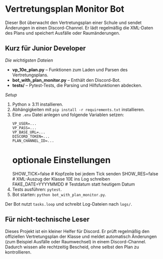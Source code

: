 # Vertretungsplan Monitor Bot

Dieser Bot überwacht den Vertretungsplan einer Schule und sendet Änderungen in einen Discord-Channel. Er lädt regelmäßig die XML-Daten des Plans und speichert Ausfälle oder Raumänderungen.

## Kurz für Junior Developer

*Die wichtigsten Dateien*
- **vp_10e_plan.py** – Funktionen zum Laden und Parsen des Vertretungsplans.
- **bot_with_plan_monitor.py** – Enthält den Discord-Bot. 
- **tests/** – Pytest-Tests, die Parsing und Hilfsfunktionen abdecken.

*Setup*
1. Python ≥ 3.11 installieren.
2. Abhängigkeiten mit `pip install -r requirements.txt` installieren.
3. Eine `.env` Datei anlegen und folgende Variablen setzen:
   ```
   VP_USER=...
   VP_PASS=...
   VP_BASE_URL=...
   DISCORD_TOKEN=...
   PLAN_CHANNEL_ID=...
   ```
   # optionale Einstellungen
   SHOW_TICK=false   # Kopfzeile bei jedem Tick senden
   SHOW_RES=false    # XML-Auszug der Klasse 10E ins Log schreiben
   FAKE_DATE=YYYYMMDD  # Testdatum statt heutigem Datum
4. Tests ausführen: `pytest`.
5. Bot starten: `python bot_with_plan_monitor.py`.

Der Bot nutzt `tasks.loop` und schreibt Log-Dateien nach `logs/`.

## Für nicht-technische Leser

Dieses Projekt ist ein kleiner Helfer für Discord. Er prüft regelmäßig den offiziellen Vertretungsplan der Klasse und meldet automatisch Änderungen (zum Beispiel Ausfälle oder Raumwechsel) in einem Discord-Channel. Dadurch wissen alle rechtzeitig Bescheid, ohne selbst den Plan zu kontrollieren.

